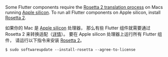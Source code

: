 Some Flutter components require the 
[Rosetta 2 translation process][need-rosetta]
on Macs running [Apple silicon][].
To run all Flutter components on Apple silicon,
install [Rosetta 2][rosetta].

如果你的 Mac 是 [Apple silicon][] 处理器，
那么有些 Flutter 组件就需要通过 Rosetta 2 来转换适配（[详情][need-rosetta]）。
要在 Apple silicon 处理器上运行所有 Flutter 组件，
请运行以下指令来安装 [Rosetta 2][rosetta]。

```console
$ sudo softwareupdate --install-rosetta --agree-to-license
```

[Apple silicon]: https://support.apple.com/en-us/HT211814
[rosetta]: https://support.apple.com/en-us/HT211861
[need-rosetta]: {{site.repo.this}}/pull/7119#issuecomment-1124537969

